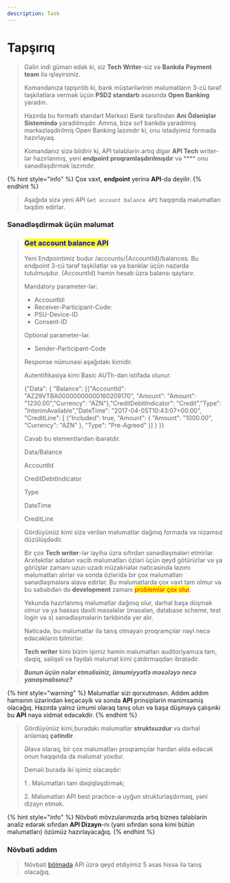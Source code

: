 ```yaml
---
description: Task
---
```


# Tapşırıq

> Gəlin indi güman edək ki, siz **Tech Writer**-siz və **Bankda** **Payment team** ilə işləyirsiniz.&#x20;
>
> Komandanıza tapşırılıb ki, bank müştərilərinin məlumatların 3-cü tərəf təşkilatlara vermək üçün **PSD2 standartı** əsasında **Open Banking** yaradın.
>
> Hazırda bu formatlı standart Mərkəzi Bank tərəfindən **Ani Ödənişlər Sistemində** yaradılmışdır. Amma, bizə sırf bankda yaradılmış mərkəzləşdirilmiş Open Banking lazımdır ki, onu istədyimiz formada hazırlayaq.
>
> Komandanız sizə bildirir ki, API tələblərin artıq digər **API Tech** writer-lər hazırlanmış, yeni **endpoint proqramlaşdırılmışdır** və **** onu sənədləşdirmək lazımdır.&#x20;

{% hint style="info" %}
Çox vaxt, **endpoint** yerinə **API**-da deyilir.
{% endhint %}

> Aşağıda sizə yeni API `Get account balance API` haqqında məlumatları təqdim edirlər.

### Sənədləşdirmək üçün məlumat

> ### <mark style="color:blue;">Get account balance API</mark>
>
> Yeni Endpointimiz budur   /accounts/{AccountId}/balances. Bu endpoint 3-cü tərəf təşkilatlar və ya banklar üçün nəzərdə tutulmuşdur. {AccountId} həmin hesab üzrə balansı qaytarır.
>
> Mandatory parameter-lər:
>
> * AccountId:&#x20;
> * Receiver-Participant-Code:&#x20;
> * PSU-Device-ID
> * Consent-ID
>
> Optional parameter-lər.
>
> * Sender-Participant-Code
>
> Response nümunəsi aşağıdakı kimidir.
>
> Autentifikasiya kimi Basic AUTh-dan istifadə olunur.
>
> {"Data": {    "Balance": \[{"AccountId": "AZ29VTBA00000000000160209170", "Amount": "Amount": "1230.00","Currency": "AZN"},"CreditDebitIndicator": "Credit","Type": "InterimAvailable","DateTime": "2017-04-05T10:43:07+00:00", "CreditLine": \[ {"Included": true, "Amount": {   "Amount": "1000.00",   "Currency": "AZN" }, "Type": "Pre-Agreed"  }] } \}}
>
> Cavab bu elementlərdən ibarətdir.
>
> Data/Balance&#x20;
>
> AccountId
>
> CreditDebitIndicator
>
> Type
>
> DateTime
>
> CreditLine
>
>

> Gördüyünüz kimi sizə verilən məlumatlar dağınıq formada və nizamsız düzülüşdədir.
>
> Bir çox **Tech writer**-lər layihə üzrə sıfırdan sənədləşmələri etmirlər. Arxitektlər adətən vacib məlumatları özləri üçün qeyd götürürlər və ya görüşlər zamanı uzun uzadı müzakriələr nəticəsində lazımı məlumatları alırlar və sonda özləridə bir çox məlumatları sənədləşmələrə əlavə edirlər. Bu məlumatlarda çox vaxt tam olmur və bu səbəbdən də **development** zamanı <mark style="color:red;">problemlər çox olur</mark>.&#x20;
>
> Yekunda hazırlanmış məlumatlar dağınıq olur, dərhal başa düşmək olmur və ya həssas daxili məsələlər (məsələn, database scheme, test login və s) sənədləşmələrin tərkbində yer alır.
>
> Nəticədə, bu məlumatlar ilə tanış olmayan proqramçılar nəyi necə edəcəklərin bilmirlər.
>
> **Tech writer** kimi bizim işimiz həmin məlumatları auditoriyamıza tam, dəqiq, səliqəli və faydalı məlumat kimi çatdırmaqdan ibratədir.&#x20;

> _**Bunun üçün nələr etməlisiniz, ümumiyyətlə məsələyə necə yanaşmalısınız?**_&#x20;

{% hint style="warning" %}
Məlumatlar sizi qorxutmasın. Addım addım hamsının üzərindən keçəcəyik və sonda **API** prinsiplərin mənimsəmiş olacağıq. Hazırda yalnız ümumi olaraq tanış olun və başa düşməyə çalışınki bu **API** nəyə xidmət edəcəkdir.
{% endhint %}

> Gördüyünüz kimi,buradakı məlumatlar **struktsuzdur** və dərhal anlamaq **çətindir**.&#x20;
>
> Əlavə olaraq, bir çox məlumatları proqramçılar hardan əldə edəcək onun haqqında da məlumat yoxdur.
>
> Deməli burada iki işimiz olacaqdır:
>
> 1 . Məlumatları tam dəqiqləşdirmək;
>
> 2\. Məlumatları API best practice-ə uyğun strukturlaşdırmaq, yəni dizayn etmək.&#x20;

{% hint style="info" %}
Növbəti mövzularımızda artıq biznes tələblərin analiz edərək sıfırdan **API Dizayn**-nı (yəni sıfırdan sona kimi bütün məlumatları) özümüz hazırlayacağıq.&#x20;
{% endhint %}

### Növbəti addım

> Növbəti [bölmədə](api-reference-tutorial/api-reference-tutorial-overview.md) API üzrə qeyd etdiyimiz 5 əsas hissə ilə tanış olacağıq.&#x20;

